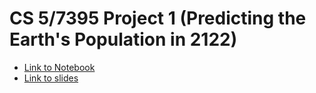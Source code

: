 # CS 5/7395 Project 1 (Predicting the Earth's Population in 2122)

- [Link to Notebook](https://github.com/randolph-/cs5395-project1/blob/main/Project1.ipynb)
- [Link to slides](https://docs.google.com/presentation/d/1725bmTbelAVSbiBKTOOMvlzkylyXEA_ybjYrY1U8uic/edit?usp=sharing)

